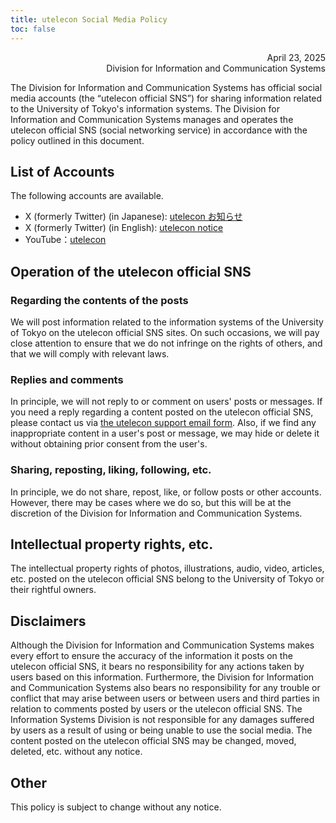 ```yaml
---
title: utelecon Social Media Policy
toc: false
---
```


<div style="text-align: right;">April 23, 2025</div>
<div style="text-align: right;">Division for Information and Communication Systems</div>

The Division for Information and Communication Systems has official social media accounts (the “utelecon official SNS”) for sharing information related to the University of Tokyo's information systems. The Division for Information and Communication Systems manages and operates the utelecon official SNS (social networking service) in accordance with the policy outlined in this document.

## List of Accounts

The following accounts are available.
- X (formerly Twitter) (in Japanese): [utelecon お知らせ](https://x.com/utelecon_pr)
- X (formerly Twitter) (in English): [utelecon notice](https://x.com/utelecon_pr_en)
- YouTube：[utelecon](https://www.youtube.com/@utelecon/videos)

## Operation of the utelecon official SNS

### Regarding the contents of the posts
We will post information related to the information systems of the University of Tokyo on the utelecon official SNS sites. On such occasions, we will pay close attention to ensure that we do not infringe on the rights of others, and that we will comply with relevant laws.

### Replies and comments

In principle, we will not reply to or comment on users' posts or messages. If you need a reply regarding a content posted on the utelecon official SNS, please contact us via [the utelecon support email form](/support/#email-form). Also, if we find any inappropriate content in a user's post or message, we may hide or delete it without obtaining prior consent from the user's.

### Sharing, reposting, liking, following, etc.

In principle, we do not share, repost, like, or follow posts or other accounts. However, there may be cases where we do so, but this will be at the discretion of the Division for Information and Communication Systems.

## Intellectual property rights, etc.

The intellectual property rights of photos, illustrations, audio, video, articles, etc. posted on the utelecon official SNS belong to the University of Tokyo or their rightful owners.


## Disclaimers

Although the Division for Information and Communication Systems makes every effort to ensure the accuracy of the information it posts on the utelecon official SNS, it bears no responsibility for any actions taken by users based on this information. Furthermore, the Division for Information and Communication Systems also bears no responsibility for any trouble or conflict that may arise between users or between users and third parties in relation to comments posted by users or the utelecon official SNS. The Information Systems Division is not responsible for any damages suffered by users as a result of using or being unable to use the social media. The content posted on the utelecon official SNS may be changed, moved, deleted, etc. without any notice.

## Other

This policy is subject to change without any notice.
